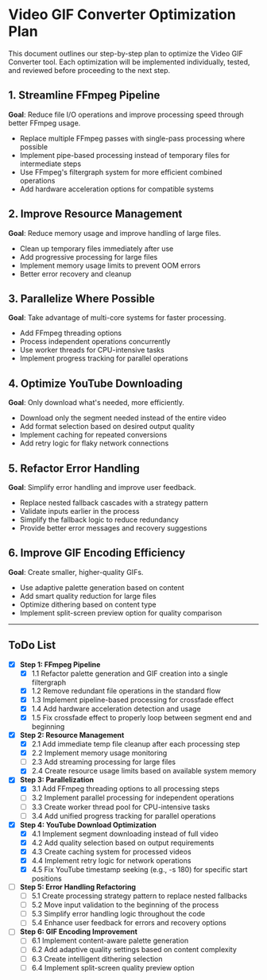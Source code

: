# Video GIF Converter Optimization Plan

This document outlines our step-by-step plan to optimize the Video GIF Converter tool. Each optimization will be implemented individually, tested, and reviewed before proceeding to the next step.

## 1. Streamline FFmpeg Pipeline

**Goal**: Reduce file I/O operations and improve processing speed through better FFmpeg usage.

- Replace multiple FFmpeg passes with single-pass processing where possible
- Implement pipe-based processing instead of temporary files for intermediate steps
- Use FFmpeg's filtergraph system for more efficient combined operations
- Add hardware acceleration options for compatible systems

## 2. Improve Resource Management

**Goal**: Reduce memory usage and improve handling of large files.

- Clean up temporary files immediately after use
- Add progressive processing for large files
- Implement memory usage limits to prevent OOM errors
- Better error recovery and cleanup

## 3. Parallelize Where Possible

**Goal**: Take advantage of multi-core systems for faster processing.

- Add FFmpeg threading options
- Process independent operations concurrently
- Use worker threads for CPU-intensive tasks
- Implement progress tracking for parallel operations

## 4. Optimize YouTube Downloading

**Goal**: Only download what's needed, more efficiently.

- Download only the segment needed instead of the entire video
- Add format selection based on desired output quality
- Implement caching for repeated conversions
- Add retry logic for flaky network connections

## 5. Refactor Error Handling

**Goal**: Simplify error handling and improve user feedback.

- Replace nested fallback cascades with a strategy pattern
- Validate inputs earlier in the process
- Simplify the fallback logic to reduce redundancy
- Provide better error messages and recovery suggestions

## 6. Improve GIF Encoding Efficiency

**Goal**: Create smaller, higher-quality GIFs.

- Use adaptive palette generation based on content
- Add smart quality reduction for large files
- Optimize dithering based on content type
- Implement split-screen preview option for quality comparison

---

## ToDo List

- [x] **Step 1: FFmpeg Pipeline**
  - [x] 1.1 Refactor palette generation and GIF creation into a single filtergraph
  - [x] 1.2 Remove redundant file operations in the standard flow
  - [x] 1.3 Implement pipeline-based processing for crossfade effect
  - [x] 1.4 Add hardware acceleration detection and usage
  - [x] 1.5 Fix crossfade effect to properly loop between segment end and beginning

- [x] **Step 2: Resource Management**
  - [x] 2.1 Add immediate temp file cleanup after each processing step
  - [x] 2.2 Implement memory usage monitoring
  - [ ] 2.3 Add streaming processing for large files
  - [x] 2.4 Create resource usage limits based on available system memory

- [x] **Step 3: Parallelization**
  - [x] 3.1 Add FFmpeg threading options to all processing steps
  - [ ] 3.2 Implement parallel processing for independent operations
  - [ ] 3.3 Create worker thread pool for CPU-intensive tasks
  - [ ] 3.4 Add unified progress tracking for parallel operations

- [x] **Step 4: YouTube Download Optimization**
  - [x] 4.1 Implement segment downloading instead of full video
  - [x] 4.2 Add quality selection based on output requirements
  - [x] 4.3 Create caching system for processed videos
  - [x] 4.4 Implement retry logic for network operations
  - [x] 4.5 Fix YouTube timestamp seeking (e.g., -s 180) for specific start positions

- [ ] **Step 5: Error Handling Refactoring**
  - [ ] 5.1 Create processing strategy pattern to replace nested fallbacks
  - [ ] 5.2 Move input validation to the beginning of the process
  - [ ] 5.3 Simplify error handling logic throughout the code
  - [ ] 5.4 Enhance user feedback for errors and recovery options

- [ ] **Step 6: GIF Encoding Improvement**
  - [ ] 6.1 Implement content-aware palette generation
  - [ ] 6.2 Add adaptive quality settings based on content complexity
  - [ ] 6.3 Create intelligent dithering selection
  - [ ] 6.4 Implement split-screen quality preview option